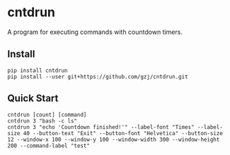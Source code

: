 # cntdrun

A program for executing commands with countdown timers.

## Install
```
pip install cntdrun 
pip install --user git+https://github.com/gzj/cntdrun.git
```

## Quick Start
```
cntdrun [count] [command]
cntdrun 3 "bash -c ls" 
cntdrun 3 "echo 'Countdown finished!'" --label-font "Times" --label-size 40 --button-text "Exit" --button-font "Helvetica" --button-size 12 --window-x 100 --window-y 100 --window-width 300 --window-height 200 --command-label "test"
```
